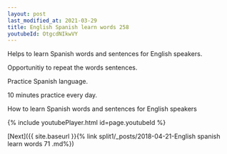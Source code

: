 ```yaml
---
layout: post
last_modified_at: 2021-03-29
title: English Spanish learn words 258 
youtubeId: OtgcdNIkwVY
---
```

 
 
Helps to learn Spanish words and sentences for English speakers.

Opportunitiy to repeat the words sentences. 

Practice Spanish language. 
 
10 minutes practice every day. 
 
How to learn Spanish words and sentences for English speakers 
 
{% include youtubePlayer.html id=page.youtubeId %}
 
 
[Next]({{ site.baseurl }}{% link  split1/_posts/2018-04-21-English spanish learn words 71 .md%})
 
